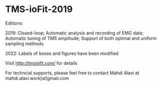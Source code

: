 # TMS-ioFit-2019

Editions:

2019: Closed-loop; Automatic analysis and recording of EMG data; Automatic tuning of TMS amplitude; Support of both optimal and uniform sampling methods.

2022: Labels of boxes and figures have been modified

Visit http://tmsiofit.com/ for details

For techncial supports, please feel free to contact Mahdi Alavi at mahdi.alavi.work[at]gmail.com

  
